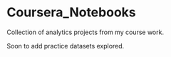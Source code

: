 # Coursera_Notebooks

Collection of analytics projects from my course work. 

Soon to add practice datasets explored. 
